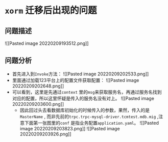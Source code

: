 # `xorm` 迁移后出现的问题
## 问题描述
![[Pasted image 20220209193512.png]]
	 
## 问题分析
- 首先进入到`Invoke`方法：
	![[Pasted image 20220209202533.png]]
- 里面通过加载123平台上的配置文件获取配置：
		![[Pasted image 20220209202648.png]]
- 可以看到，这里是先通过`context` 里的`msg`来获取服务名，再通过服务名找到对应的配置，所以这里怀疑是传入的服务名没有对上。
![[Pasted image 20220209203600.png]]
	- 因此回过头去看数据库初始化的时候传入的参数，果然，传入的是`MasterName` , 而非先前的`trpc.trpc-mysql-driver.tcmtest.mdb.mig` ,注意下面第一张图里的`conf` 是指业务配置`application.yaml`。
		![[Pasted image 20220209203823.png]]
		![[Pasted image 20220209203926.png]]